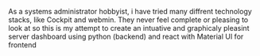 As a systems administrator hobbyist, i have tried many diffrent technology stacks, like Cockpit and webmin. 
They never feel complete or pleasing to look at so this is my attempt to create an intuative and graphicaly pleasint server dashboard using python (backend) and react with Material UI for frontend
